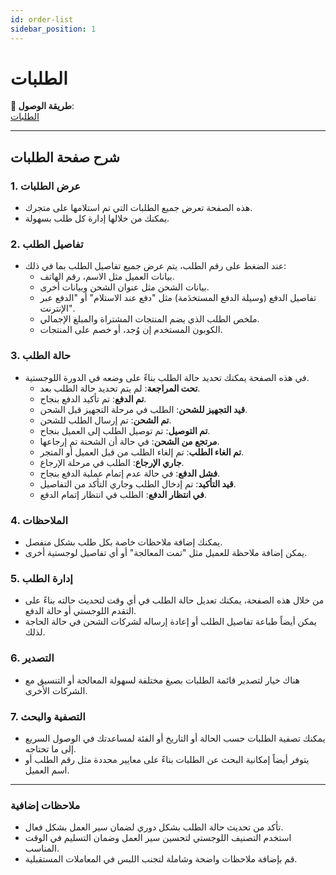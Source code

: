 ```yaml
---
id: order-list
sidebar_position: 1
---
```


# الطلبات

**🔗 طريقة الوصول**:  
[الطلبات](https://app.easy-orders.net/#/orders)

---

## شرح صفحة الطلبات

### 1. **عرض الطلبات**

- هذه الصفحة تعرض جميع الطلبات التي تم استلامها على متجرك.
- يمكنك من خلالها إدارة كل طلب بسهولة.

### 2. **تفاصيل الطلب**

- عند الضغط على رقم الطلب، يتم عرض جميع تفاصيل الطلب بما في ذلك:
  - بيانات العميل مثل الاسم، رقم الهاتف.
  - بيانات الشحن مثل عنوان الشحن وبيانات أخرى.
  - تفاصيل الدفع (وسيلة الدفع المستخدَمة) مثل "دفع عند الاستلام" أو "الدفع عبر الإنترنت".
  - ملخص الطلب الذي يضم المنتجات المشتراة والمبلغ الإجمالي.
  - الكوبون المستخدم إن وُجد، أو خصم على المنتجات.

### 3. **حالة الطلب**

- في هذه الصفحة يمكنك تحديد حالة الطلب بناءً على وضعه في الدورة اللوجستية.
  - **تحت المراجعة**: لم يتم تحديد حالة الطلب بعد.
  - **تم الدفع**: تم تأكيد الدفع بنجاح.
  - **قيد التجهيز للشحن**: الطلب في مرحلة التجهيز قبل الشحن.
  - **تم الشحن**: تم إرسال الطلب للشحن.
  - **تم التوصيل**: تم توصيل الطلب إلى العميل بنجاح.
  - **مرتجع من الشحن**: في حالة أن الشحنة تم إرجاعها.
  - **تم الغاء الطلب**: تم إلغاء الطلب من قبل العميل أو المتجر.
  - **جاري الإرجاع**: الطلب في مرحلة الإرجاع.
  - **فشل الدفع**: في حالة عدم إتمام عملية الدفع بنجاح.
  - **قيد التأكيد**: تم إدخال الطلب وجاري التأكد من التفاصيل.
  - **في انتظار الدفع**: الطلب في انتظار إتمام الدفع.

### 4. **الملاحظات**

- يمكنك إضافة ملاحظات خاصة بكل طلب بشكل منفصل.
- يمكن إضافة ملاحظة للعميل مثل "تمت المعالجة" أو أي تفاصيل لوجستية أخرى.

### 5. **إدارة الطلب**

- من خلال هذه الصفحة، يمكنك تعديل حالة الطلب في أي وقت لتحديث حالته بناءً على التقدم اللوجستي أو حالة الدفع.
- يمكن أيضاً طباعة تفاصيل الطلب أو إعادة إرساله لشركات الشحن في حالة الحاجة لذلك.

### 6. **التصدير**

- هناك خيار لتصدير قائمة الطلبات بصيغ مختلفة لسهولة المعالجة أو التنسيق مع الشركات الأخرى.

### 7. **التصفية والبحث**

- يمكنك تصفية الطلبات حسب الحالة أو التاريخ أو الفئة لمساعدتك في الوصول السريع إلى ما تحتاجه.
- يتوفر أيضاً إمكانية البحث عن الطلبات بناءً على معايير محددة مثل رقم الطلب أو اسم العميل.

---

### ملاحظات إضافية

- تأكد من تحديث حالة الطلب بشكل دوري لضمان سير العمل بشكل فعال.
- استخدم التصنيف اللوجستي لتحسين سير العمل وضمان التسليم في الوقت المناسب.
- قم بإضافة ملاحظات واضحة وشاملة لتجنب اللبس في المعاملات المستقبلية.
